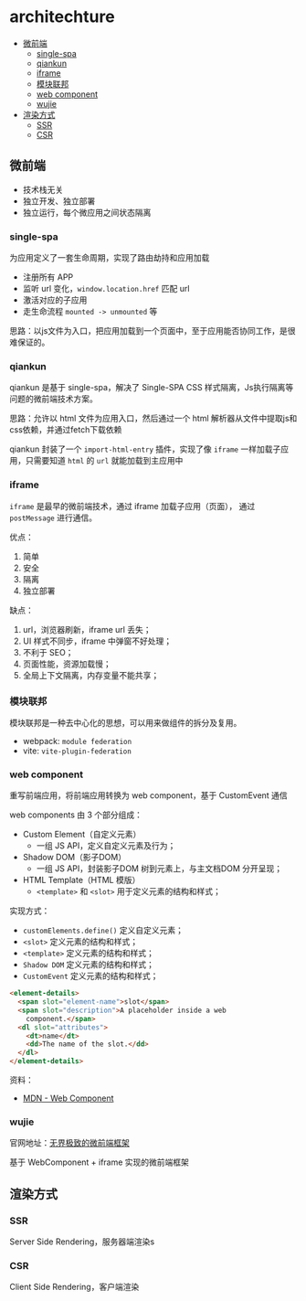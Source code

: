 # architechture

- [微前端](#微前端)
  - [single-spa](#single-spa)
  - [qiankun](#qiankun)
  - [iframe](#iframe)
  - [模块联邦](#模块联邦)
  - [web component](#web-component)
  - [wujie](#wujie)
- [渲染方式](#渲染方式)
  - [SSR](#ssr)
  - [CSR](#csr)

## 微前端

- 技术栈无关
- 独立开发、独立部署
- 独立运行，每个微应用之间状态隔离

### single-spa

为应用定义了一套生命周期，实现了路由劫持和应用加载

- 注册所有 APP
- 监听 url 变化，`window.location.href` 匹配 url
- 激活对应的子应用
- 走生命流程 `mounted -> unmounted` 等

思路：以js文件为入口，把应用加载到一个页面中，至于应用能否协同工作，是很难保证的。

### qiankun

qiankun 是基于 single-spa，解决了 Single-SPA CSS 样式隔离，Js执行隔离等问题的微前端技术方案。

思路：允许以 html 文件为应用入口，然后通过一个 html 解析器从文件中提取js和css依赖，并通过fetch下载依赖

qiankun 封装了一个 `import-html-entry` 插件，实现了像 `iframe` 一样加载子应用，只需要知道 `html` 的 `url` 就能加载到主应用中

### iframe

`iframe` 是最早的微前端技术，通过 iframe 加载子应用（页面）， 通过 `postMessage` 进行通信。

优点：

1. 简单
2. 安全
3. 隔离
4. 独立部署

缺点：

1. url，浏览器刷新，iframe url 丢失；
2. UI 样式不同步，iframe 中弹窗不好处理；
3. 不利于 SEO；
4. 页面性能，资源加载慢；
5. 全局上下文隔离，内存变量不能共享；

### 模块联邦

模块联邦是一种去中心化的思想，可以用来做组件的拆分及复用。

- webpack: `module federation`
- vite: `vite-plugin-federation`

### web component

重写前端应用，将前端应用转换为 web component，基于 CustomEvent 通信

web components 由 3 个部分组成：

- Custom Element（自定义元素）
  - 一组 JS API，定义自定义元素及行为；
- Shadow DOM（影子DOM）
  - 一组 JS API，封装影子DOM 树到元素上，与主文档DOM 分开呈现；
- HTML Template（HTML 模版）
  - `<template>` 和 `<slot>` 用于定义元素的结构和样式；

实现方式：

- `customElements.define()` 定义自定义元素；
- `<slot>` 定义元素的结构和样式；
- `<template>` 定义元素的结构和样式；
- `Shadow DOM` 定义元素的结构和样式；
- `CustomEvent` 定义元素的结构和样式；

```html
<element-details>
  <span slot="element-name">slot</span>
  <span slot="description">A placeholder inside a web
    component.</span>
  <dl slot="attributes">
    <dt>name</dt>
    <dd>The name of the slot.</dd>
  </dl>
</element-details>
```

资料：

- [MDN - Web Component](https://developer.mozilla.org/zh-CN/docs/Web/Web_Components)

### wujie

官网地址：[无界极致的微前端框架](https://wujie-micro.github.io/doc/)

基于 WebComponent + iframe 实现的微前端框架

## 渲染方式

### SSR

Server Side Rendering，服务器端渲染s

### CSR

Client Side Rendering，客户端渲染
